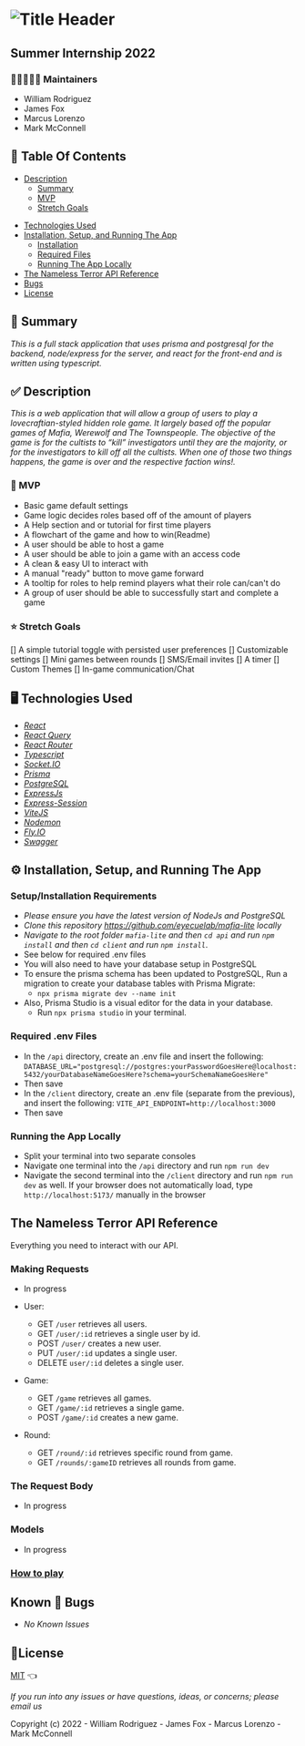 # ![Title Header](../mafia-lite/client/src/assets/images/image132.png)

## Summer Internship 2022

### 🧑🏽‍🤝‍🧑🏼 Maintainers

- William Rodriguez
- James Fox
- Marcus Lorenzo
- Mark McConnell

## 📂 Table Of Contents

* [Description](#description)
  - [Summary](#summary)
  - [MVP](#mvp)
  - [Stretch Goals](#stretch-goals)
- [Technologies Used](#technologies-used)
- [Installation, Setup, and Running The App](#installation-setup-and-running-the-app)
  - [Installation](#installation)
  - [Required Files](#required-files)
  - [Running The App Locally](#running-the-app-locally)
- [The Nameless Terror API Reference](#the-mafia-api-reference)
- [Bugs](#bugs)
- [License](#license)

## 📝 Summary <a id="summary"></a>

_This is a full stack application that uses prisma and postgresql for the backend, node/express for the server, and react for the front-end and is written using typescript._

## ✅ Description <a id="description"></a>

_This is a web application that will allow a group of users to play a lovecraftian-styled hidden role game. It largely based off the popular games of Mafia, Werewolf and The Townspeople. The objective of the game is for the cultists to “kill” investigators until they are the majority, or for the investigators to kill off all the cultists. When one of those two things happens, the game is over and the respective faction wins!._

### 🎯 MVP <a id="mvp"></a>

- Basic game default settings
- Game logic decides roles based off of the amount of players
- A Help section and or tutorial for first time players
- A flowchart of the game and how to win(Readme)
- A user should be able to host a game
- A user should be able to join a game with an access code
- A clean & easy UI to interact with
- A manual "ready" button to move game forward
- A tooltip for roles to help remind players what their role can/can't do
- A group of user should be able to successfully start and complete a game

### ⭐ Stretch Goals <a id="stretch-goals"></a>

[] A simple tutorial toggle with persisted user preferences
[] Customizable settings
[] Mini games between rounds
[] SMS/Email invites
[] A timer
[] Custom Themes
[] In-game communication/Chat


## 🖥️ Technologies Used <a id="technologies-used"></a>

- _[React](https://reactjs.org/)_
- _[React Query](https://tanstack.com/query/v4/?from=reactQueryV3&original=https://react-query-v3.tanstack.com/)_
- _[React Router](https://reactrouter.com/)_
- _[Typescript](https://www.typescriptlang.org/)_
- _[Socket.IO](https://socket.io/)_
- _[Prisma](https://www.prisma.io/)_
- _[PostgreSQL](https://www.postgresql.org/)_
- _[ExpressJs](https://expressjs.com/)_
- _[Express-Session](https://www.npmjs.com/package/express-session/v/1.17.3)_
- _[ViteJS](https://vitejs.dev/)_
- _[Nodemon](https://www.npmjs.com/package/nodemon)_
- _[Fly.IO](https://fly.io/)_
- _[Swagger](https://swagger.io/tools/swaggerhub/?&utm_source=aw&utm_medium=ppcg&utm_campaign=SEM_SwaggerHub_PR_NA_ENG_EXT_Prospecting&utm_term=swagger&utm_content=511173019809&gclid=Cj0KCQjwxveXBhDDARIsAI0Q0x3e0_geAzYA0RbSN9shkknno3LoLnkL-Znnr435LWs-hu7fQ3xct5IaArBmEALw_wcB&gclsrc=aw.ds)_

## ⚙️ Installation, Setup, and Running The App <a id="installation-setup-and-running-the-app"></a>

### Setup/Installation Requirements <a id="installation"></a>

- _Please ensure you have the latest version of NodeJs and PostgreSQL_
- _Clone this repository <https://github.com/eyecuelab/mafia-lite> locally_
- _Navigate to the root folder `mafia-lite` and then `cd api` and run `npm install` and then `cd client` and run `npm install`_.
- See below for required .env files
- You will also need to have your database setup in PostgreSQL
- To ensure the prisma schema has been updated to PostgreSQL, Run a migration to create your database tables with Prisma Migrate:
    - `npx prisma migrate dev --name init`
- Also, Prisma Studio is a visual editor for the data in your database. 
  - Run `npx prisma studio` in your terminal.
### Required .env Files <a id="required-files"></a>

- In the `/api` directory, create an .env file and insert the following: `DATABASE_URL="postgresql://postgres:yourPasswordGoesHere@localhost:5432/yourDatabaseNameGoesHere?schema=yourSchemaNameGoesHere"`
- Then save
- In the `/client` directory, create an .env file (separate from the previous), and insert the following: `VITE_API_ENDPOINT=http://localhost:3000`
- Then save

### Running the App Locally <a id="running-the-app-locally"></a>

- Split your terminal into two separate consoles
- Navigate one terminal into the `/api` directory and run `npm run dev`
- Navigate the second terminal into the `/client` directory and run `npm run dev` as well. If your browser does not automatically load, type `http://localhost:5173/` manually in the browser

## The Nameless Terror API Reference <a id="the-mafia-api-reference"></a>
Everything you need to interact with our API.
### Making Requests
- In progress

- User:
  - GET `/user` retrieves all users.
  - GET `/user/:id` retrieves a single user by id.
  - POST `/user/` creates a new user.
  - PUT `/user/:id` updates a single user.
  - DELETE `user/:id` deletes a single user.

- Game:
  - GET `/game` retrieves all games.
  - GET `/game/:id` retrieves a single game.
  - POST `/game/:id` creates a new game.

- Round:
  - GET `/round/:id` retrieves specific round from game.
  - GET `/rounds/:gameID` retrieves all rounds from game.

### The Request Body
- In progress
### Models
- In progress
### [How to play](https://www.kqed.org/pop/10178/how-to-play-mafia-an-in-depth-guide-to-the-perfect-holiday-game#:~:text=Simply%20put%2C%20the%20objective%20of,happens%2C%20the%20game%20is%20over.)

## Known 🐛 Bugs <a id="bugs"></a>

* _No Known Issues_

## 🎫License <a id="license"></a>

[MIT](LICENSE) 👈

_If you run into any issues or have questions, ideas, or concerns;  please email us_

Copyright (c) 2022 - William Rodriguez - James Fox - Marcus Lorenzo - Mark McConnell
